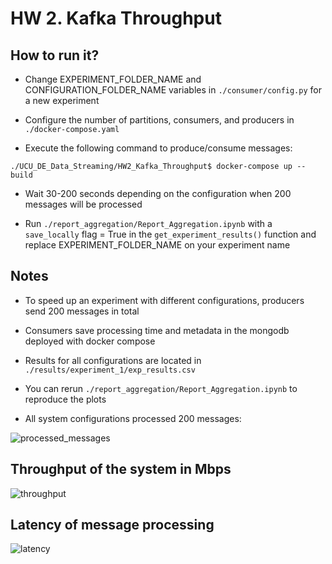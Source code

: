 # HW 2. Kafka Throughput

## How to run it?

* Change EXPERIMENT_FOLDER_NAME and CONFIGURATION_FOLDER_NAME variables in `./consumer/config.py` for a new experiment

* Configure the number of partitions, consumers, and producers in `./docker-compose.yaml`

* Execute the following command to produce/consume messages:
```shell
./UCU_DE_Data_Streaming/HW2_Kafka_Throughput$ docker-compose up --build
```

* Wait 30-200 seconds depending on the configuration when 200 messages will be processed

* Run `./report_aggregation/Report_Aggregation.ipynb` with a `save_locally` flag = True in the `get_experiment_results()` function and replace EXPERIMENT_FOLDER_NAME on your experiment name


## Notes

* To speed up an experiment with different configurations, producers send 200 messages in total

* Consumers save processing time and metadata in the mongodb deployed with docker compose

* Results for all configurations are located in `./results/experiment_1/exp_results.csv`

* You can rerun `./report_aggregation/Report_Aggregation.ipynb` to reproduce the plots

* All system configurations processed 200 messages:

![processed_messages](https://github.com/denysgerasymuk799/UCU_DE_Data_Streaming/assets/42843889/f3068cf6-5b17-4753-8e6f-b2df0b0ec720)


## Throughput of the system in Mbps

![throughput](https://github.com/denysgerasymuk799/UCU_DE_Data_Streaming/assets/42843889/d6c2ccdd-fa4a-4073-a02d-4f956bf575e9)


## Latency of message processing

![latency](https://github.com/denysgerasymuk799/UCU_DE_Data_Streaming/assets/42843889/92fb43b7-49a2-49a2-83a8-b4d1f081dde9)
